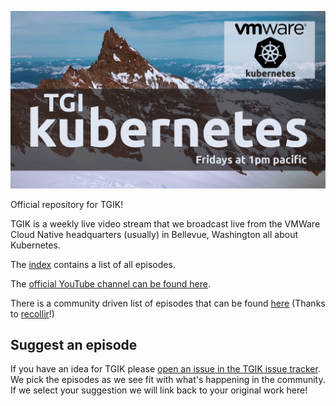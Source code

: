 <p align="center"><img src="tgik-repo.png" width="750"></p>


Official repository for TGIK!

TGIK is a weekly live video stream that we broadcast live from the VMWare Cloud Native headquarters (usually) in Bellevue, Washington all about Kubernetes.

The [index](playlist.md) contains a list of all episodes.

The [official YouTube channel can be found here](https://tgik.io).

There is a community driven list of episodes that can be found [here](https://github.com/recollir/tgik-playlist) (Thanks to [recollir](https://github.com/recollir)!)

## Suggest an episode

If you have an idea for TGIK please [open an issue in the TGIK issue tracker](https://github.com/heptio/tgik/issues/new).
We pick the episodes as we see fit with what's happening in the community.
If we select your suggestion we will link back to your original work here!
